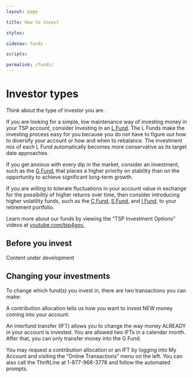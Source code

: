 ```yaml
---
layout: page

title: How to invest

styles:

sidenav: funds

scripts:

permalink: /funds/
---
```


# Investor types

Think about the type of investor you are.

If you are looking for a simple, low maintenance way of investing money in your TSP account, consider
investing in an  <a href="https://www.tsp.gov/InvestmentFunds/FundOptions/index.html">L Fund</a>. The L Funds make the investing process easy for you because you do not have to figure out how to diversify your account or how and when to rebalance. The investment mix of each L Fund automatically becomes more conservative as its target date approaches.

If you get anxious with every dip in the market, consider an investment, such as the <a href="https://www.tsp.gov/InvestmentFunds/FundOptions/fundPerformance_G.html">G Fund</a>, that places a higher priority on stability than on the opportunity to achieve significant long-term growth.

If you are willing to tolerate fluctuations in your account value in exchange for the possibility of higher returns over time, then consider introducing higher <span data-term="volatility" class="js-glossary-toggle term term-end">volatility</span> funds, such as the <a href="https://www.tsp.gov/InvestmentFunds/FundOptions/fundPerformance_C.html">C Fund</a>, <a href="https://www.tsp.gov/InvestmentFunds/FundOptions/fundPerformance_S.html">S Fund</a>, and <a href="https://www.tsp.gov/InvestmentFunds/FundOptions/fundPerformance_I.html">I Fund</a>, to your
retirement portfolio.

Learn more about our funds by viewing the “TSP Investment Options” videos at <a href="https://www.youtube.com/tsp4gov" target="\_blank">youtube.com/tsp4gov.</a>

## Before you invest

Content under development

## Changing your investments

To change which fund(s) you invest in, there are two transactions you can make:

 A contribution allocation tells us how you want to invest NEW money coming into your account.

An interfund transfer (IFT) allows you to change the way money ALREADY in your account is invested.
You are allowed two IFTs in a calendar month. After that, you can only transfer money into the G Fund.

You may request a contribution allocation or an IFT by logging into My Account and visiting the “Online Transactions” menu on the left. You can also call the ThriftLine at 1-877-968-3778 and follow the automated prompts.
